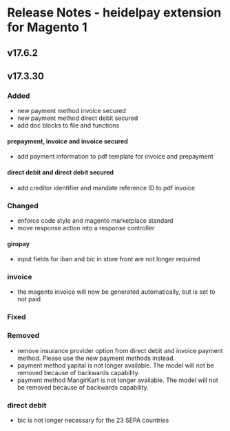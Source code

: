 # Release Notes - heidelpay extension for Magento 1

## v17.6.2

## v17.3.30

### Added
- new payment method invoice secured
- new payment method direct debit secured
- add doc blocks to file and functions
#### prepayment, invoice and invoice secured
- add payment information to pdf template for invoice and prepayment
#### direct debit and direct debit secured
- add creditor identifier and mandate reference ID to pdf invoice 

### Changed
 - enforce code style and magento marketplace standard
 - move response action into a response controller   
#### giropay
- input fields for iban and bic in store front are not longer required
### invoice
 - the magento invoice will now be generated automatically, but is set to not paid
### Fixed

### Removed
 - remove insurance provider option from direct debit and invoice payment method. Please use the new payment methods instead.
 - payment method yapital is not longer available. The model will not be removed because of backwards capability.
 - payment method MangirKart is not longer available. The model will not be removed because of backwards capability.
 ### direct debit
  -  bic is not longer necessary for the 23 SEPA countries
